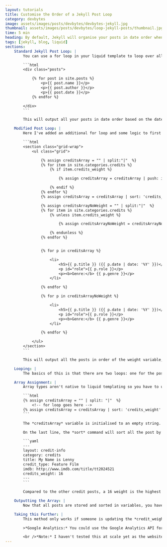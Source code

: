 ```yaml
---
layout: tutorials
title: Customise the Order of a Jekyll Post Loop
category: devbytes
image: assets/images/posts/devbytes/devbytes-jekyll.jpg
thumbnail: assets/images/posts/devbytes/loop-jekyll-posts/thumbnail.jpg
time: 5 min
heading: By default, Jekyll will organise your posts in date order when looping through them. However you may want, for example, your most popular posts to go first and then the rest organised by date order. In this DevByte we'll look at customising the loop order using liquid.
tags: [jekyll, blog, liquid]
sections:
    Standard Jekyll Post Loop: |
        You can use a for loop in your liquid template to loop over all posts in your site (or category):

        ```html
        <div class="posts">

            {% for post in site.posts %}
                <p>{{ post.name }}</p>
                <p>{{ post.author }}</p>
                <p>{{ post.date }}</p>
            {% endfor %}

        </div>
        ```

        This will output all your posts in date order based on the date in filename of the markdown file. However, by adding an additional yaml front matter variable like *post_weight* you can assign a number to this and tell your liquid template to order by weight first and then date.<br /><br />

    Modified Post Loop: |
        Here I've added an additional for loop and some logic to first assign all posts with a *credits_weight* value to an array and then all remaining posts to another array in date order. The contents of these will then be outputted to the HTML document:

        ```html
        <section class="grid-wrap">
            <ul class="grid">

                {% assign creditsArray = "" | split:"|"  %}
                {% for item in site.categories.credits %}
                    {% if item.credits_weight %}

                        {% assign creditsArray = creditsArray | push: item %}

                    {% endif %}
                {% endfor %}
                {% assign creditsArray = creditsArray | sort: 'credits_weight' | reverse %}

                {% assign creditsArrayNoWeight = "" | split:"|"  %}
                {% for item in site.categories.credits %}
                    {% unless item.credits_weight %}

                        {% assign creditsArrayNoWeight = creditsArrayNoWeight | push: item %}

                    {% endunless %}
                {% endfor %}


                {% for p in creditsArray %}

                    <li>
                        <h5>{{ p.title }} ({{ p.date | date: '%Y' }})</h5>
                        <p id="role">{{ p.role }}</p>
                        <p><b>Genre:</b> {{ p.genre }}</p>
                    </li>

                {% endfor %}

                {% for p in creditsArrayNoWeight %}

                    <li>
                        <h5>{{ p.title }} ({{ p.date | date: '%Y' }})</h5>
                        <p id="role">{{ p.role }}</p>
                        <p><b>Genre:</b> {{ p.genre }}</p>
                    </li>

                {% endfor %}  

            </ul>
        </section>
        ```

        This will output all the posts in order of the weight variable, from high to low and then display all remaining credits in date order. I used this on a [portfolio website](https://www.ianarber.com/credits) to display the persons film credits - each credit being a different post. Lets dig into this liquid code a bit more...<br /><br />

    Looping: |
        The basics of this is that there are two loops: one for the posts with a weight value (line 5) and one for ones without (line 15). Both will loop through ```site.category.credits``` but there's a conditional statement at the beginning of each loop to check if the weight variable exists (line 6) or if it does not exists (line 16). If the check is true, then the post is added to it's respected array: *creditsArray*, or *creditsArrayNoWeight*

    Array Assignment: |
        Array types aren't native to liquid templating so you have to use the [split filter](https://help.shopify.com/themes/liquid/filters/string-filters#split) to break a single string into an array of substrings. Take the first array for example:

        ```html
        {% assign creditsArray = "" | split: "|"  %}
            <!-- for loop goes here -->
        {% assign creditsArray = creditsArray | sort: 'credits_weight' | reverse %}
        ```

        The *creditsArray* variable is initialised to an empty string. Then, using the '\|' symbol to donate the next liquid command you're asking for the values added to this variable to be seperated with an '\|'. You could have used any symbol for the split command. Change it to a \# and see what happens.<br /><br />

        On the last line, the *sort* command will sort all the post by *credits_weight* order. The reverse switch is used so that the highest weighted post is placed first. Just for clarification, here's an extract from on of the posts front matter:

        ```yaml
        ---
        layout: credit-info
        category: credits
        title: My Name is Lenny
        credit_type: Feature Film
        imdb: http://www.imdb.com/title/tt2024521
        credits_weight: 16
        ---
        ```

        Compared to the other credit posts, a 16 weight is the highest so this appears first on the websites credits page.

    Outputting the Array: |
        Now that all posts are stored and sorted in variables, you have to tell liquid to output them to the HTML document. We now just use a standard for loop to iterate through each of the arrays (line 24-42). In this case I'm outputting them as list elements in an unordered-list.

    Taking this Further: |
        This method only works if someone is updating the *credit_weight* value within the posts markdown files. A great way to improve this would be to pull in a read count value so that when the site is re-built the order of weighted posts reflects the popularity of them.<br /><br />

        >*Google Analytics:* You could use the Google Analytics API for this. Once it's setup for your site you could retrieve the values as part of your sites pre-build process and then insert them into the markdown files. It's an interesting concept that requires a bit more investigating.

        <br />*Note:* I haven't tested this at scale yet as the websites I've used it one only contain a small number of posts. As your posts count grows your site build time will increase if you're looping through all posts on your site. It would be worth testing this approach when using the `--incremental` build switch.
---
```

